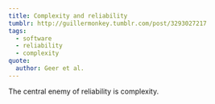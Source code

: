 ```yaml
---
title: Complexity and reliability
tumblr: http://guillermonkey.tumblr.com/post/3293027217
tags:
  - software
  - reliability
  - complexity
quote:
  author: Geer et al.
---
```


The central enemy of reliability is complexity.
